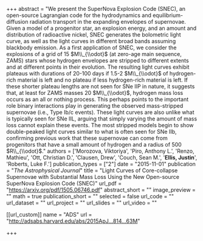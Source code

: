 +++
abstract = "We present the SuperNova Explosion Code (SNEC), an open-source Lagrangian code for the hydrodynamics and equilibrium-diffusion radiation transport in the expanding envelopes of supernovae. Given a model of a progenitor star, an explosion energy, and an amount and distribution of radioactive nickel, SNEC generates the bolometric light curve, as well as the light curves in different broad bands assuming blackbody emission. As a first application of SNEC, we consider the explosions of a grid of 15 $M\\_{\\odot}$ (at zero-age main sequence, ZAMS) stars whose hydrogen envelopes are stripped to different extents and at different points in their evolution. The resulting light curves exhibit plateaus with durations of 20-100 days if 1.5-2 $M\\_{\\odot}$ of hydrogen-rich material is left and no plateau if less hydrogen-rich material is left. If these shorter plateau lengths are not seen for SNe IIP in nature, it suggests that, at least for ZAMS masses 20 $M\\_{\\odot}$, hydrogen mass loss occurs as an all or nothing process. This perhaps points to the important role binary interactions play in generating the observed mass-stripped supernovae (i.e., Type Ib/c events). These light curves are also unlike what is typically seen for SNe IIL, arguing that simply varying the amount of mass loss cannot explain these events. The most stripped models begin to show double-peaked light curves similar to what is often seen for SNe IIb, confirming previous work that these supernovae can come from progenitors that have a small amount of hydrogen and a radius of 500 $R\\_{\\odot}$."
authors = ['Morozova, Viktoriya', 'Piro, Anthony L.', 'Renzo, Mathieu', 'Ott, Christian D.', 'Clausen, Drew', 'Couch, Sean M.', '**Ellis, Justin**', 'Roberts, Luke F.']
publication_types = ["2"]
date = "2015-11-01"
publication = "*The Astrophysical Journal*"
title = "Light Curves of Core-collapse Supernovae with Substantial Mass Loss Using the New Open-source SuperNova Explosion Code (SNEC)"
url_pdf = "https://arxiv.org/pdf/1505.06746.pdf"
abstract_short = ""
image_preview = ""
math = true
publication_short = ""
selected = false
url_code = ""
url_dataset = ""
url_project = ""
url_slides = ""
url_video = ""

[[url_custom]]
name = "ADS"
url = "http://adsabs.harvard.edu/abs/2015ApJ...814...63M"

+++
